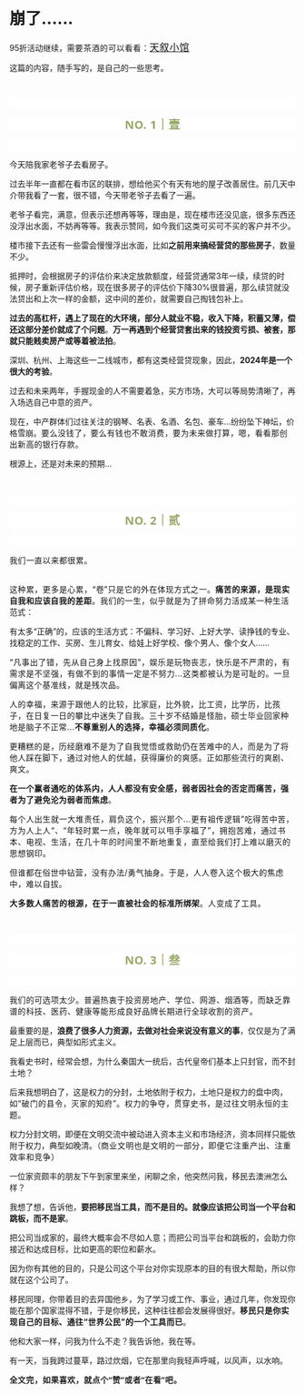 # 崩了......

<p style="visibility: visible;">95折活动继续，<span style="letter-spacing: 0.578px; text-wrap: wrap; visibility: visible;">需要</span><span style="letter-spacing: 0.578px; text-wrap: wrap; visibility: visible;">茶酒的可以看看：<a class="weapp_text_link js_weapp_entry wx_tap_link js_wx_tap_highlight" style="font-size: 17px; visibility: visible;" data-miniprogram-appid="wx2e9d304ca0c18079" data-miniprogram-path="pages/tab/one/index" data-miniprogram-applink="" data-miniprogram-nickname="天叙小馆" href="" data-miniprogram-type="text" data-miniprogram-servicetype="">天叙小馆</a></span></p><p style="visibility: visible;">这篇的内容，随手写的，是自己的一些思考。<br style="visibility: visible;"></p><p style="visibility: visible;"><br style="visibility: visible;"></p><p style="outline: 0px;font-family: system-ui, -apple-system, BlinkMacSystemFont, &quot;Helvetica Neue&quot;, &quot;PingFang SC&quot;, &quot;Hiragino Sans GB&quot;, &quot;Microsoft YaHei UI&quot;, &quot;Microsoft YaHei&quot;, Arial, sans-serif;letter-spacing: 0.544px;text-wrap: wrap;background-color: rgb(255, 255, 255);visibility: visible;"><br style="outline: 0px;visibility: visible;"></p><p style="outline: 0px;letter-spacing: 0.544px;text-wrap: wrap;color: rgb(34, 34, 34);font-family: -apple-system-font, system-ui, &quot;Helvetica Neue&quot;, &quot;PingFang SC&quot;, &quot;Hiragino Sans GB&quot;, &quot;Microsoft YaHei UI&quot;, &quot;Microsoft YaHei&quot;, Arial, sans-serif;background-color: rgb(255, 255, 255);text-align: center;visibility: visible;"><span style="outline: 0px;font-weight: bold;line-height: 25px;color: rgb(149, 169, 103);font-size: 20px;visibility: visible;">NO. 1｜壹</span></p><p style="outline: 0px;letter-spacing: 0.544px;text-wrap: wrap;color: rgb(34, 34, 34);font-family: -apple-system-font, system-ui, &quot;Helvetica Neue&quot;, &quot;PingFang SC&quot;, &quot;Hiragino Sans GB&quot;, &quot;Microsoft YaHei UI&quot;, &quot;Microsoft YaHei&quot;, Arial, sans-serif;background-color: rgb(255, 255, 255);text-align: center;visibility: visible;"><br style="outline: 0px;visibility: visible;"></p><p style="visibility: visible;">今天陪我家老爷子去看房子。</p><p style="visibility: visible;">过去半年一直都在看市区的联排，想给他买个有天有地的屋子改善居住。前几天中介带我看了一套，很不错，今天带老爷子去看了一遍。</p><p style="visibility: visible;">老爷子看完，满意，但表示还想再等等，理由是，现在楼市还没见底，很多东西还没浮出水面，不妨再等等。我表示赞同，如今我们这类可买可不买的客户并不少。</p><p style="visibility: visible;">楼市接下去还有一些雷会慢慢浮出水面，比如<strong style="visibility: visible;">之前用来搞经营贷的那些房子</strong>，数量不少。</p><p style="visibility: visible;">抵押时，会根据房子的评估价来决定放款额度，经营贷通常3年一续，续贷的时候，房子重新评估价格，现在很多房子的评估价下降30%很普遍，那么续贷就没法贷出和上次一样的金额，这中间的差价，就需要自己掏钱包补上。<br style="visibility: visible;"></p><p style="visibility: visible;"><strong style="visibility: visible;">过去的高杠杆，遇上了现在的大环境，部分人就业不稳，收入下降，积蓄又薄，偿还这部分差价就成了个问题</strong>。<strong style="visibility: visible;">万一再遇到个经营贷套出来的钱投资亏损、被套，那就只能贱卖房产或等着被法拍</strong>。</p><p style="visibility: visible;">深圳、杭州、上海这些一二线城市，都有这类经营贷现象，因此，<strong style="visibility: visible;">2024年是一个很大的考验</strong>。<br style="visibility: visible;"></p><p style="visibility: visible;">过去和未来两年，手握现金的人不需要着急，买方市场，大可以等局势清晰了，再入场选自己中意的资产。<br style="visibility: visible;"></p><p style="visibility: visible;">现在，中产群体们过往关注的钢琴、名表、名酒、名包、豪车...纷纷坠下神坛，价格雪崩。<span style="font-size: var(--articleFontsize); letter-spacing: 0.034em; visibility: visible;">要么没钱了，要么有钱也不敢消费，要为未来做打算</span><span style="font-size: var(--articleFontsize); letter-spacing: 0.034em; visibility: visible;">，嗯，</span><span style="font-size: var(--articleFontsize); letter-spacing: 0.034em; visibility: visible;">看看</span><span style="font-size: var(--articleFontsize); letter-spacing: 0.034em; visibility: visible;">那创出新高的银行存款。</span></p><p style="visibility: visible;">根源上，还是对未来的预期...</p><p><br></p><p style="outline: 0px;font-family: system-ui, -apple-system, BlinkMacSystemFont, &quot;Helvetica Neue&quot;, &quot;PingFang SC&quot;, &quot;Hiragino Sans GB&quot;, &quot;Microsoft YaHei UI&quot;, &quot;Microsoft YaHei&quot;, Arial, sans-serif;letter-spacing: 0.544px;text-wrap: wrap;background-color: rgb(255, 255, 255);visibility: visible;"><br style="outline: 0px;visibility: visible;"></p><p style="outline: 0px;letter-spacing: 0.544px;text-wrap: wrap;color: rgb(34, 34, 34);font-family: -apple-system-font, system-ui, &quot;Helvetica Neue&quot;, &quot;PingFang SC&quot;, &quot;Hiragino Sans GB&quot;, &quot;Microsoft YaHei UI&quot;, &quot;Microsoft YaHei&quot;, Arial, sans-serif;background-color: rgb(255, 255, 255);text-align: center;visibility: visible;"><span style="outline: 0px;font-weight: bold;line-height: 25px;color: rgb(149, 169, 103);font-size: 20px;visibility: visible;">NO. 2｜贰</span></p><p style="outline: 0px;letter-spacing: 0.544px;text-wrap: wrap;color: rgb(34, 34, 34);font-family: -apple-system-font, system-ui, &quot;Helvetica Neue&quot;, &quot;PingFang SC&quot;, &quot;Hiragino Sans GB&quot;, &quot;Microsoft YaHei UI&quot;, &quot;Microsoft YaHei&quot;, Arial, sans-serif;background-color: rgb(255, 255, 255);text-align: center;visibility: visible;"><br style="outline: 0px;visibility: visible;"></p><p><span style="letter-spacing: 0.578px;text-wrap: wrap;">我们</span><span style="letter-spacing: 0.578px;text-wrap: wrap;">一直以来都</span><span style="letter-spacing: 0.578px;text-wrap: wrap;">很</span><span style="letter-spacing: 0.578px;text-wrap: wrap;">累。</span></p><p><span style="letter-spacing: 0.578px;"><br></span><span style="letter-spacing: 0.578px;text-wrap: wrap;"></span><span style="letter-spacing: 0.578px;text-wrap: wrap;">这种累，</span><span style="letter-spacing: 0.578px;text-wrap: wrap;">更多是心累，“</span>卷<span style="letter-spacing: 0.578px;text-wrap: wrap;">”只是</span><span style="letter-spacing: 0.578px;text-wrap: wrap;">它的外在体现方式之一。</span><span style="letter-spacing: 0.578px;text-wrap: wrap;"></span><strong><span style="text-wrap: wrap;letter-spacing: 0.578px;">痛苦的来源，是</span><span style="text-wrap: wrap;letter-spacing: 0.578px;">现实自我和</span><span style="text-wrap: wrap;letter-spacing: 0.578px;">应</span>该<span style="text-wrap: wrap;letter-spacing: 0.578px;">自我的差距</span></strong><span style="text-wrap: wrap;letter-spacing: 0.578px;">。</span><span style="font-size: var(--articleFontsize);letter-spacing: 0.034em;">我们的一生，似乎就是为了</span><span style="font-size: var(--articleFontsize);letter-spacing: 0.034em;">拼命努力活成某一种生活</span>范<span style="font-size: var(--articleFontsize);letter-spacing: 0.034em;">式：</span></p><p>有太多“正确”的，应该的生活方式：不偏科、学习好、上好大学、读挣钱的专业、找稳定的工作、买房、生儿育女、给娃上好学校、像个男人、像个女人......<br></p><p><span style="letter-spacing: 0.578px;text-wrap: wrap;">“凡事出了错，先从自己身上找原因”，娱乐是玩物丧志，</span><span style="letter-spacing: 0.578px;text-wrap: wrap;">快乐是不严肃的</span><span style="letter-spacing: 0.578px;text-wrap: wrap;">，有需求是不坚强，有做不到的事情一定是不努力</span><span style="letter-spacing: 0.578px;text-wrap: wrap;">...这</span><span style="letter-spacing: 0.578px;text-wrap: wrap;">类都被认为是可耻的。</span><span style="font-size: var(--articleFontsize);letter-spacing: 0.034em;">一旦偏离这个</span><span style="font-size: var(--articleFontsize);letter-spacing: 0.034em;">基准线，</span><span style="font-size: var(--articleFontsize);letter-spacing: 0.034em;">就是残次品。</span><span style="font-size: var(--articleFontsize);letter-spacing: 0.034em;"></span></p><p><span style="font-size: var(--articleFontsize);letter-spacing: 0.034em;"><span style="font-size: var(--articleFontsize);letter-spacing: 0.034em;text-wrap: wrap;">人的幸福，来源于跟他人的比较</span><span style="font-size: var(--articleFontsize);letter-spacing: 0.034em;text-wrap: wrap;">，比家庭，比外貌，比工资，比学历，比孩子，在日复一日的攀比中迷失了自我。三十岁不结婚是怪胎，硕士毕业回家种地是脑子不正常...<strong>不尊重别人的选择，幸福必须同质化</strong>。</span></span></p><p><span style="font-size: var(--articleFontsize);letter-spacing: 0.034em;"><span style="font-size: var(--articleFontsize);letter-spacing: 0.034em;text-wrap: wrap;">更糟糕的是，历经磨难不是为了自我觉悟或救助仍在苦难中的人，而是为了将他人踩在脚下，通过对他人的优越，获得廉价的爽感。正如那些流行的爽剧、爽文。</span></span></p><p><strong><span style="font-size: var(--articleFontsize);letter-spacing: 0.034em;"><span style="font-size: var(--articleFontsize);letter-spacing: 0.034em;text-wrap: wrap;">在一个赢者通吃的体系内，人人都没有安全感，弱者因社会的否定而痛苦，强者为了避免沦为弱者而焦虑</span></span></strong><span style="font-size: var(--articleFontsize);letter-spacing: 0.034em;"><span style="font-size: var(--articleFontsize);letter-spacing: 0.034em;text-wrap: wrap;">。<br></span></span></p><p><span style="font-size: var(--articleFontsize);letter-spacing: 0.034em;"><span style="letter-spacing: 0.578px;text-wrap: wrap;"><span style="letter-spacing: 0.578px;text-wrap: wrap;">每个人出生就一大堆责任，肩负这个，振兴那个...更有祖传逻辑”吃得苦中苦，方为人上人“、“年轻时累一点，晚年就可以甩手享福了”，</span>拥抱苦难</span><span style="letter-spacing: 0.578px;text-wrap: wrap;">，通过</span><span style="letter-spacing: 0.578px;text-wrap: wrap;">书本</span><span style="letter-spacing: 0.578px;text-wrap: wrap;">、电视、生活</span><span style="letter-spacing: 0.578px;text-wrap: wrap;">，在</span><span style="letter-spacing: 0.578px;text-wrap: wrap;">几十年的时间里不断地重复，</span><span style="letter-spacing: 0.578px;text-wrap: wrap;">直至给我们</span><span style="letter-spacing: 0.578px;text-wrap: wrap;">打上难以磨灭的</span><span style="letter-spacing: 0.578px;text-wrap: wrap;">思想钢印。</span></span></p><p><span style="font-size: var(--articleFontsize);letter-spacing: 0.034em;"><span style="letter-spacing: 0.578px;text-wrap: wrap;"></span>但谁都在俗世中钻营，没有办法/</span><span style="font-size: var(--articleFontsize);letter-spacing: 0.034em;">勇气抽身。</span><span style="font-size: var(--articleFontsize);letter-spacing: 0.034em;">于是，人人</span><span style="font-size: var(--articleFontsize);letter-spacing: 0.034em;">卷入这个</span><span style="font-size: var(--articleFontsize);letter-spacing: 0.034em;">极大的焦虑中，</span><span style="font-size: var(--articleFontsize);letter-spacing: 0.034em;">难以自拔</span><span style="font-size: var(--articleFontsize);letter-spacing: 0.034em;">。</span></p><p><span style="letter-spacing: 0.578px;text-wrap: wrap;"><strong>大多数人痛苦的根源，在于一直被社会的标准所绑架</strong>。人</span><span style="letter-spacing: 0.578px;text-wrap: wrap;">变成了工具。</span></p><p><span style="letter-spacing: 0.578px;text-wrap: wrap;"><br></span></p><p style="outline: 0px;font-family: system-ui, -apple-system, BlinkMacSystemFont, &quot;Helvetica Neue&quot;, &quot;PingFang SC&quot;, &quot;Hiragino Sans GB&quot;, &quot;Microsoft YaHei UI&quot;, &quot;Microsoft YaHei&quot;, Arial, sans-serif;letter-spacing: 0.544px;text-wrap: wrap;background-color: rgb(255, 255, 255);visibility: visible;"><br style="outline: 0px;visibility: visible;"></p><p style="outline: 0px;letter-spacing: 0.544px;text-wrap: wrap;color: rgb(34, 34, 34);font-family: -apple-system-font, system-ui, &quot;Helvetica Neue&quot;, &quot;PingFang SC&quot;, &quot;Hiragino Sans GB&quot;, &quot;Microsoft YaHei UI&quot;, &quot;Microsoft YaHei&quot;, Arial, sans-serif;background-color: rgb(255, 255, 255);text-align: center;visibility: visible;"><span style="outline: 0px;font-weight: bold;line-height: 25px;color: rgb(149, 169, 103);font-size: 20px;visibility: visible;">NO. 3｜叁</span></p><p style="outline: 0px;letter-spacing: 0.544px;text-wrap: wrap;color: rgb(34, 34, 34);font-family: -apple-system-font, system-ui, &quot;Helvetica Neue&quot;, &quot;PingFang SC&quot;, &quot;Hiragino Sans GB&quot;, &quot;Microsoft YaHei UI&quot;, &quot;Microsoft YaHei&quot;, Arial, sans-serif;background-color: rgb(255, 255, 255);text-align: center;visibility: visible;"><br style="outline: 0px;visibility: visible;"></p><p><span style="letter-spacing: 0.578px;text-wrap: wrap;">我们的可选项太少。</span><span style="letter-spacing: 0.578px;font-size: var(--articleFontsize);">普遍热衷</span><span style="letter-spacing: 0.578px;font-size: var(--articleFontsize);">于</span><span style="letter-spacing: 0.578px;font-size: var(--articleFontsize);">投资房地产、学位</span><span style="letter-spacing: 0.578px;font-size: var(--articleFontsize);">、网游、烟酒等</span><span style="letter-spacing: 0.578px;font-size: var(--articleFontsize);">，</span><span style="letter-spacing: 0.578px;font-size: var(--articleFontsize);">而缺乏</span><span style="letter-spacing: 0.578px;font-size: var(--articleFontsize);">靠谱的科技、医药</span><span style="letter-spacing: 0.578px;font-size: var(--articleFontsize);">、健康等能</span><span style="letter-spacing: 0.578px;font-size: var(--articleFontsize);">形成</span><span style="letter-spacing: 0.578px;font-size: var(--articleFontsize);">良好品牌</span><span style="letter-spacing: 0.578px;font-size: var(--articleFontsize);">长期进行全球</span><span style="letter-spacing: 0.578px;font-size: var(--articleFontsize);">收割的资产。</span></p><p>最重要的是，<strong>浪费了很多人力资源，去做对社会来说没有意义的事</strong>，仅仅是为了满足上层而已，典型如形式主义。</p><p>我看史书时，经常会想，为什么秦国大一统后，古代皇帝们基本上只封官，而不封土地？</p><p>后来我想明白了，这是权力的分封，土地依附于权力，土地只是权力的盘中肉，<span style="letter-spacing: 0.578px;text-wrap: wrap;">如“</span><span style="letter-spacing: 0.578px;text-wrap: wrap;">破门的县令，灭家的知府”。</span><span style="font-size: var(--articleFontsize);letter-spacing: 0.034em;">权力的争夺，贯穿史书</span><span style="font-size: var(--articleFontsize);letter-spacing: 0.034em;">，是</span><span style="font-size: var(--articleFontsize);letter-spacing: 0.034em;">过往文明永</span><span style="font-size: var(--articleFontsize);letter-spacing: 0.034em;">恒的主题。</span><span style="font-size: var(--articleFontsize);letter-spacing: 0.034em;"></span></p><p>权力分封文明，即便在文明交流中被动进入资本主义和市场经济，资本同样只能依附于权力，典型如晚清。<span style="font-size: 14px;">（<span style="font-size: 14px;letter-spacing: 0.578px;text-wrap: wrap;">商业文明也是文明的一部分，即便它注重产出、注重效率和竞争）</span></span><br></p><p>一位家资颇丰的朋友下午到家里来坐，闲聊之余，他突然问我，移民去澳洲怎么样？</p><p>我想了想，告诉他，<strong>要把移民当工具，而不是目的。就像应该把公司当一个平台和跳板，而不是家</strong>。</p><p>把公司当成家的，最终大概率会不尽如人意；而把公司当平台和跳板的，会助力你接近和达成目标，比如更高的职位和薪水。</p><p>因为你有其他的目的，只是公司这个平台对你实现原本的目的有很大帮助，所以你就在这个公司了。</p><p>移民同理，你带着目的去异国他乡，为了学习或工作、事业，通过几年，你发现你能在那个国家混得不错，于是你移民，这种往往都会发展得很好。<strong><span style="font-size: var(--articleFontsize);letter-spacing: 0.034em;">移民只是你实现自己的目标、</span><span style="font-size: var(--articleFontsize);letter-spacing: 0.034em;">通往“</span><span style="font-size: var(--articleFontsize);letter-spacing: 0.034em;">世界公民”的一个工具</span><span style="font-size: var(--articleFontsize);letter-spacing: 0.034em;">而已</span></strong><span style="font-size: var(--articleFontsize);letter-spacing: 0.034em;">。</span></p><p>他和大家一样，问我为什么不走？我告诉他，我在等。<br></p><p>有一天，当我跨过蔓草，路过炊烟，它在那里向我轻声呼喊，以风声，以水响。</p><p style="margin-bottom: 0px;"><strong style="outline: 0px;font-family: system-ui, -apple-system, BlinkMacSystemFont, &quot;Helvetica Neue&quot;, &quot;PingFang SC&quot;, &quot;Hiragino Sans GB&quot;, &quot;Microsoft YaHei UI&quot;, &quot;Microsoft YaHei&quot;, Arial, sans-serif;letter-spacing: 0.544px;text-wrap: wrap;background-color: rgb(255, 255, 255);color: rgb(34, 34, 34);font-size: 16px;"><span style="outline: 0px;font-size: 14px;">全文完，如果喜欢，就点个“赞”或者“在看”吧。</span></strong></p><p style="display: none;"><mp-style-type data-value="3"></mp-style-type></p>